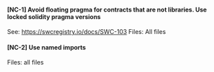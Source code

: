 #### [NC-1] Avoid floating pragma for contracts that are not libraries. Use locked solidity pragma versions
See: <https://swcregistry.io/docs/SWC-103>
Files: All files

#### [NC-2] Use named imports
Files: all files




